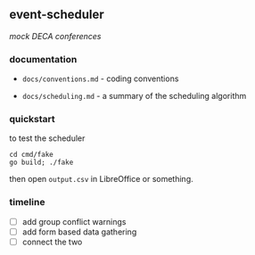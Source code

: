 ## event-scheduler

*mock DECA conferences*

### documentation

- `docs/conventions.md` - coding conventions

- `docs/scheduling.md` - a summary of the scheduling algorithm

### quickstart

to test the scheduler

```
cd cmd/fake
go build; ./fake
```

then open `output.csv` in LibreOffice or something.

### timeline

- [ ] add group conflict warnings
- [ ] add form based data gathering
- [ ] connect the two
